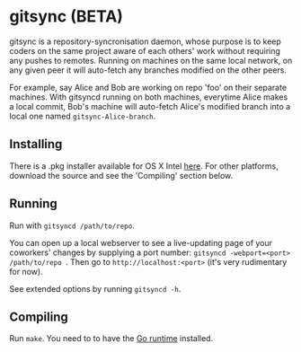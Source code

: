 gitsync (BETA)
=======
gitsync is a repository-syncronisation daemon, whose purpose is to
keep coders on the same project aware of each others' work without
requiring any pushes to remotes. Running on machines on the same local
network, on any given peer it will auto-fetch any branches modified on
the other peers.

For example, say Alice and Bob are working on repo 'foo' on their
separate machines. With gitsyncd running on both machines, everytime
Alice makes a local commit, Bob's machine will auto-fetch Alice's
modified branch into a local one named `gitsync-Alice-branch`.

Installing
----------
There is a .pkg installer available for OS X Intel
[here](https://github.com/raybejjani/gitsync/releases/tag/0.5). For
other platforms, download the source and see the 'Compiling' section
below.

Running
-------
Run with `gitsyncd /path/to/repo`.

You can open up a local webserver to see a live-updating page of your
coworkers' changes by supplying a port number: 
`gitsyncd -webport=<port> /path/to/repo `.  Then go to
`http://localhost:<port>` (it's very rudimentary for now).

See extended options by running `gitsyncd -h`.

Compiling
-------
Run `make`. You need to to have the [Go runtime](http://golang.org)
installed.
